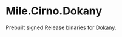 ﻿# Mile.Cirno.Dokany

Prebuilt signed Release binaries for [Dokany].

[Dokany]: https://github.com/dokan-dev/dokany
